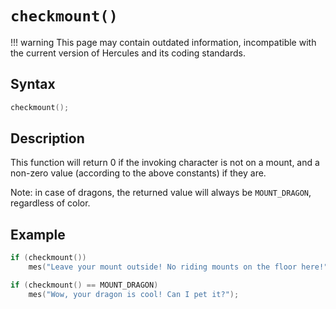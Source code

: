 # `checkmount()`

!!! warning
	This page may contain outdated information, incompatible with the current version of Hercules and its coding standards.

## Syntax

```c
checkmount();
```

## Description

This function will return 0 if the invoking character is not on a
mount, and a non-zero value (according to the above constants) if they are.

Note: in case of dragons, the returned value will always be `MOUNT_DRAGON`,
regardless of color.

## Example

```c
if (checkmount())
	mes("Leave your mount outside! No riding mounts on the floor here!");

if (checkmount() == MOUNT_DRAGON)
	mes("Wow, your dragon is cool! Can I pet it?");
```
